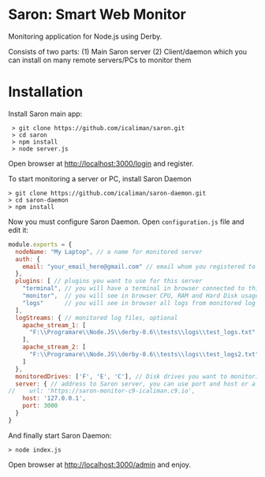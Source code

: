 Saron: Smart Web Monitor
==================

Monitoring application for Node.js using Derby.

Consists of two parts:
(1) Main Saron server
(2) Client/daemon which you can install on many remote servers/PCs to monitor them

Installation
==================

Install Saron main app:

     > git clone https://github.com/icaliman/saron.git
     > cd saron
     > npm install
     > node server.js

Open browser at [http://localhost:3000/login](http://localhost:3000/login) and register.

To start monitoring a server or PC, install Saron Daemon

    > git clone https://github.com/icaliman/saron-daemon.git
    > cd saron-daemon
    > npm install

Now you must configure Saron Daemon. Open `configuration.js` file and edit it:

```js
module.exports = {
  nodeName: "My Laptop", // a name for monitored server
  auth: {
    email: "your_email_here@gmail.com" // email whom you registered to Saron app
  },
  plugins: [ // plugins you want to use for this server
    "terminal", // you will have a terminal in browser connected to this server, useful for remote control
    "monitor",  // you will see in browser CPU, RAM and Hard Disk usage
    "logs"      // you will see in browser all logs from monitored log files
  ],
  logStreams: { // monitored log files, optional
    apache_stream_1: [
      "F:\\Programare\\Node.JS\\derby-0.6\\tests\\logs\\test_logs.txt"
    ],
    apache_stream_2: [
      "F:\\Programare\\Node.JS\\derby-0.6\\tests\\logs\\test_logs2.txt"
    ]
  },
  monitoredDrives: ['F', 'E', 'C'], // Disk drives you want to monitorize, on linux use '/'
  server: { // address to Saron server, you can use port and host or a full url
//    url: 'https://saron-monitor-c9-icaliman.c9.io',
    host: '127.0.0.1',
    port: 3000
  }
}
```

And finally start Saron Daemon:

    > node index.js

Open browser at [http://localhost:3000/admin](http://localhost:3000/admin) and enjoy.